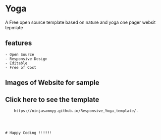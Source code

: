 # Yoga

A Free open source template based on nature and yoga one pager websit tepmlate

## features
    - Open Source
    - Responsive Design
    - Editable
    - Free of Cost

## Images of Website for sample




## Click here to see the template
```html 
    https://ninjasammyy.github.io/Responsive_Yoga_template/.




# Happy Coding !!!!!!